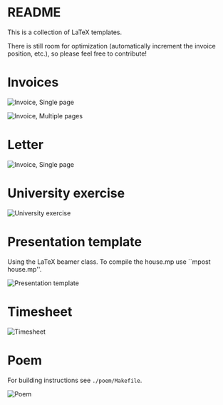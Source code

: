 # README

This is a collection of LaTeX templates.

There is still room for optimization (automatically increment 
the invoice position, etc.), so please feel free to contribute!

# Invoices

![Invoice, Single page](https://github.com/cmichi/latex-template-collection/raw/master/images/invoice0.png)

![Invoice, Multiple pages](https://github.com/cmichi/latex-template-collection/raw/master/images/invoice1.png)


# Letter

![Invoice, Single page](https://github.com/cmichi/latex-template-collection/raw/master/images/letter.png)


# University exercise

![University exercise](https://github.com/cmichi/latex-template-collection/raw/master/images/exercise.png)

# Presentation template

Using the LaTeX beamer class.
To compile the house.mp use ``mpost house.mp''.

![Presentation template](https://github.com/cmichi/latex-template-collection/raw/master/images/presentation.png)


# Timesheet

![Timesheet](https://github.com/cmichi/latex-template-collection/raw/master/images/timesheet.png)


# Poem

For building instructions see `./poem/Makefile`.

![Poem](https://github.com/cmichi/latex-template-collection/raw/master/images/poem.png)
